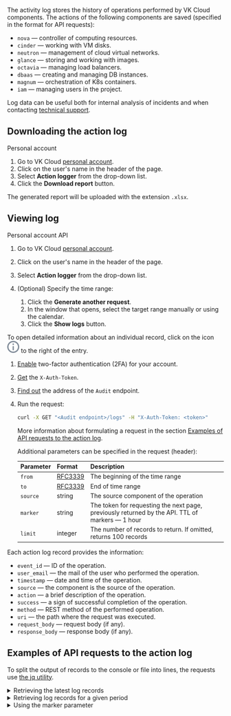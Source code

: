 The activity log stores the history of operations performed by VK Cloud components. The actions of the following components are saved (specified in the format for API requests):

- `nova` — controller of computing resources.
- `cinder` — working with VM disks.
- `neutron` — management of cloud virtual networks.
- `glance` — storing and working with images.
- `octavia` — managing load balancers.
- `dbaas` — creating and managing DB instances.
- `magnum` — orchestration of K8s containers.
- `iam` — managing users in the project.

Log data can be useful both for internal analysis of incidents and when contacting [technical support](/en/contacts/).

## Downloading the action log

<tabs>
<tablist>
<tab>Personal account</tab>
</tablist>
<tabpanel>

1. Go to VK Cloud [personal account](https://msk.cloud.vk.com/app/en/).
1. Click on the user's name in the header of the page.
1. Select **Action logger** from the drop-down list.
1. Click the **Download report** button.

The generated report will be uploaded with the extension `.xlsx`.

</tabpanel>
</tabs>

## Viewing log

<tabs>
<tablist>
<tab>Personal account</tab>
<tab>API</tab>
</tablist>
<tabpanel>

1. Go to VK Cloud [personal account](https://msk.cloud.vk.com/app/en/).
1. Click on the user's name in the header of the page.
1. Select **Action logger** from the drop-down list.
1. (Optional) Specify the time range:

   1. Click the **Generate another request**.
   1. In the window that opens, select the target range manually or using the calendar.
   1. Click the **Show logs** button.

To open detailed information about an individual record, click on the icon ![Info](./assets/info-icon.svg "inline") to the right of the entry.

</tabpanel>
<tabpanel>

1. [Enable](/en/base/account/instructions/account-manage/manage-2fa) two-factor authentication (2FA) for your account.
1. [Get](/en/additionals/cases/case-keystone-token) the `X-Auth-Token`.
1. [Find out](https://msk.cloud.vk.com/app/en/project/endpoints) the address of the `Audit` endpoint.
1. Run the request:

   ```bash
   curl -X GET "<Audit endpoint>/logs" -H "X-Auth-Token: <token>"
   ```

   More information about formulating a request in the section [Examples of API requests to the action log](../actionslogs#examples_of_api_requests_to_the_action_log).

   Additional parameters can be specified in the request (header):

   | Parameter | Format | Description |
   | --- | --- | --- |
   | `from`   | [RFC3339](https://www.ietf.org/rfc/rfc3339.txt) | The beginning of the time range |
   | `to`     | [RFC3339](https://www.ietf.org/rfc/rfc3339.txt) | End of time range |
   | `source` | string  | The source component of the operation |
   | `marker` | string  | The token for requesting the next page, previously returned by the API. TTL of markers — 1 hour |
   | `limit`  | integer | The number of records to return. If omitted, returns 100 records |

</tabpanel>
</tabs>

Each action log record provides the information:

- `event_id` — ID of the operation.
- `user_email` — the mail of the user who performed the operation.
- `timestamp` — date and time of the operation.
- `source` — the component is the source of the operation.
- `action` — a brief description of the operation.
- `success` — a sign of successful completion of the operation.
- `method` — REST method of the performed operation.
- `uri` — the path where the request was executed.
- `request_body` — request body (if any).
- `response_body` — response body (if any).

## Examples of API requests to the action log

To split the output of records to the console or file into lines, the requests use [the jq utility](/en/manage/tools-for-using-services/rest-api/install-jq).

<details>
    <summary>Retrieving the latest log records</summary>

To get the last 2 records from the action log of the Magnum component, run the request:

```bash
curl -X GET "https://mcs.mail.ru/auditlogs/v1/b5b7ffd4efXXXX/logs?\
source=magnum&\
limit=2&\
from=&\
to=" \
-H "X-Auth-Token: gAAAAABlXDFc8RTqKryFlXXX" \
-H "Content-Type: application/json" | jq
```

Response example:

```json
{
  "logs": [
    {
      "action": "unknown",
      "event_id": "4f6ed6e5-XXXX-dcc2279ba39d",
      "method": "DELETE",
      "request_body": "<BINARY_DATA>",
      "request_id": "req-05134dd5-XXXX-18b29ea5552e",
      "response_body": "<BINARY_DATA>",
      "source": "magnum",
      "success": "yes",
      "timestamp": "2023-11-20T09:15:11Z",
      "uri": "/infra/container/v1/nodegroups/XXXX-4eb4e8ec5de9",
      "user_agent": "Mozilla/5.0 (Windows NT 10.0; Win64; x64; rv:109.0) Gecko/20100101 Firefox/119.0",
      "user_email": "XXXX@vk.team",
      "user_id": "d98c90595998426f9c69746f02aXXXX"
    },
    {
      "action": "unknown",
      "event_id": "00a5def3-XXXX-f0884f24798b",
      "method": "PATCH",
      "request_body": "{\"delta\":-1}",
      "request_id": "req-f697a08b-XXXX-e59c66306dd1",
      "response_body": "{\"uuid\": \"31a092d7-XXXX\"}",
      "source": "magnum",
      "success": "yes",
      "timestamp": "2023-11-20T09:08:18Z",
      "uri": "/infra/container/v1/nodegroups/XXXX-4eb4e8ec5de9/actions/scale",
      "user_agent": "Mozilla/5.0 (Windows NT 10.0; Win64; x64; rv:109.0) Gecko/20100101 Firefox/119.0",
      "user_email": "XXXX@vk.team",
      "user_id": "d98c90595998426f9c69746f02aXXXX"
    }
  ],
  "marker": "eyJ0bSI6MCwib2ZzIjo1LCJzcmMiOiJtYWdudW0iLCJXXXX"
}
```

</details>

<details>
    <summary>Retrieving log records for a given period</summary>

To get the last 2 records from the action log of the Nova component for a given period, run the request:

```bash
curl -X GET "https://mcs.mail.ru/auditlogs/v1/b5b7ffd4efXXXX/logs?\
source=nova&\
limit=2&\
from=2023-10-15T10:00:00.000Z&\
to=2023-11-15T16:43:00.477Z" \
-H "X-Auth-Token: gAAAAABlXEVTelmi_XXXX" \
-H "Content-Type: application/json" | jq
```

Response example:

```json
{
  "logs": [
    {
      "action": "create-vm",
      "event_id": "a2d05902-XXXX-60bce13de1f7",
      "method": "POST",
      "request_body": "{\"server\":{\"name\":\"BY-CentOS_prometheus\",\"key_name\":\"ADH-clusterXXXX\",XXXX}}",
      "request_id": "req-1d76a3f3-XXXX-b695d066e606",
      "response_body": "{\"server\": {\"security_groups\": [{\"name\": \"71d90a92-XXXX\"}, {\"name\": \"XXXX-aecb77b43bec\"}], XXXX}}",
      "source": "nova",
      "success": "yes",
      "timestamp": "2023-11-15T12:16:26Z",
      "uri": "/v2.1/servers",
      "user_agent": "axios/1.4.0",
      "user_email": "XXXX@vk.team",
      "user_id": "5f48556ef89444dbab8fa82669dXXXX"
    },
    {
      "action": "vm-action",
      "event_id": "fc98d3d7-XXXX-c2c5fd8fe619",
      "method": "POST",
      "request_body": "{\"addFloatingIp\":{\"address\":\"XXXX\"}}",
      "request_id": "req-f358678d-XXXX-311861a4ff77",
      "response_body": "",
      "source": "nova",
      "success": "yes",
      "timestamp": "2023-11-15T09:43:41Z",
      "uri": "/v2.1/servers/c6be363f-f56c-XXXX/action",
      "user_agent": "HashiCorp Terraform/1.4.0-dev XXXX gophercloud/2.0.0",
      "user_id": "649a35d97fc64452b019a0809dXXXX"
    }
  ],
  "marker": "eyJ0bSI6MTY5NzM2NDAwMCwib2ZzIjo1LCJXXXX"
} 
```

</details>

<details>
    <summary>Using the marker parameter</summary>

Using the `marker` parameter, a large request for log records can be divided into several partial requests. Action log records are arranged in reverse order of time, with the most recent at the beginning of the log. So the first partial request will return a bunch of the most recent records, the next one will return a bunch of earlier records, and so on.

To output all log records of the Nova component for a given period into files in portions of 10 records per file:

1. Request output of 10 recent log records for the specified period to the `nova_part1.log` file:

   ```bash
   curl -X GET "https://mcs.mail.ru/auditlogs/v1/b5b7ffd4efXXXX/logs?\
   source=nova&\
   limit=10&\
   from=2023-10-15T10:00:00.000Z&\
   to=2023-11-15T16:43:00.477Z" \
   -H "X-Auth-Token: gAAAAABlXDFc8RTqKryFlXXXX" \
   -H "Content-Type: application/json" | jq > nova_part1.log
   ```

2. Extract the value of the `marker` parameter from the `nova_part1.log` file:

   ```bash
   cat nova_part1.log | grep marker
   ```

   Response example:

   ```json
   "marker": "eyJ0bSI6MTY5NzM2NDAwMCwib2ZzIjoxMCwidG8iOjE3MDAwNjY1ODAsXXXX"
   ```

3. Request output of 10 earlier log records to the `nova_part2.log` file using the `marker` parameter value:

   ```bash
   curl -X GET "https://mcs.mail.ru/auditlogs/v1/b5b7ffd4efXXXX/logs?\
   source=nova&\
   marker=eyJ0bSI6MTY5NzM2NDAwMCwib2ZzIjoxMCwidG8iOjE3MDAwNjY1ODAsXXXX&\
   limit=10&\
   from=2023-10-15T10:00:00.000Z&\
   to=2023-11-15T16:43:00.477Z" \
   -H "X-Auth-Token: gAAAAABlXDFc8RTqKryFlXXXX" \
   -H "Content-Type: application/json" | jq > nova_part2.log
   ```

4. Repeat the previous request, changing only the file name (for example: `nova_part3.log`, `nova_part4.log`, ...), until you get all the log records for the specified period.

</details>
